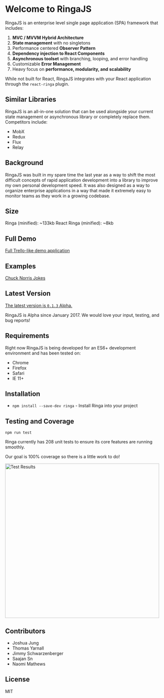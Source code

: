 # Welcome to RingaJS

RingaJS is an enterprise level single page application (SPA) framework that includes:

1. **MVC / MVVM Hybrid Architecture**
2. **State management** with no singletons
3. Performance centered **Observer Pattern**
4. **Dependency injection to React Components**
5. **Asynchronous toolset** with branching, looping, and error handling
6. Customizable **Error Management**
7. Heavy focus on **performance, modularity, and scalability**

While not built for React, RingaJS integrates with your React application through the `react-ringa` plugin.

## Similar Libraries

RingaJS is an all-in-one solution that can be used alongside your current state management or asynchronous library or completely replace them. Competitors include:

* MobX
* Redux
* Flux
* Relay

## Background

RingaJS was built in my spare time the last year as a way to shift the most difficult
concepts of rapid application development into a library to improve my own personal development speed. It was also designed as a way to organize enterprise
applications in a way that made it extremely easy to monitor teams as they work in a growing codebase.

## Size

Ringa (minified): ~133kb
React Ringa (minified): ~8kb

## Full Demo

[Full Trello-like demo application](http://demo.ringajs.com)

## Examples

[Chuck Norris Jokes](https://github.com/joshjung/ringa-example-chuck-norris)

## Latest Version

[The latest version is `0.1.3` Alpha.](https://www.npmjs.org/ringa)

RingaJS is Alpha since January 2017. We would love your input, testing, and bug reports!

## Requirements

Right now RingaJS is being developed for an ES6+ development environment and has been tested on:

* Chrome
* Firefox
* Safari
* IE 11+

## Installation

* `npm install --save-dev ringa` - Install Ringa into your project

## Testing and Coverage

`npm run test`

Ringa currently has 208 unit tests to ensure its core features are running smoothly.

Our goal is 100% coverage so there is a little work to do!

<img src="https://i.imgur.com/G564KCy.png" alt="Test Results" style="width: 500px;"/>

## Contributors

* Joshua Jung
* Thomas Yarnall
* Jimmy Schwarzenberger
* Saajan Sn
* Naomi Mathews

## License

MIT

